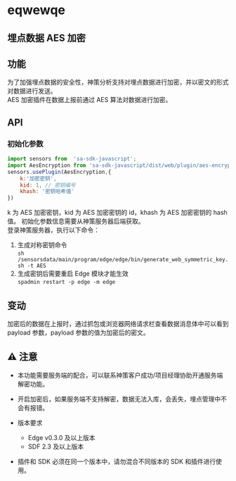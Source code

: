 # eqwewqe

## 埋点数据 AES 加密
## 功能
为了加强埋点数据的安全性，神策分析支持对埋点数据进行加密，并以密文的形式对数据进行发送。<br>
AES 加密插件在数据上报前通过 AES 算法对数据进行加密。
## API
### 初始化参数
```javascript
import sensors from  'sa-sdk-javascript';
import AesEncryption from 'sa-sdk-javascript/dist/web/plugin/aes-encryption/main.es6.js';
sensors.usePlugin(AesEncryption,{
    k:'加密密钥',
    kid: 1, // 密钥编号
    khash: '密钥哈希值'
})

```
k 为 AES 加密密钥，kid 为 AES 加密密钥的 id，khash 为 AES 加密密钥的 hash 值。
初始化参数信息需要从神策服务器后端获取。<br>
登录神策服务器，执行以下命令：

1. 生成对称密钥命令<br>
`sh /sensorsdata/main/program/edge/edge/bin/generate_web_symmetric_key.sh -t AES`
2. 生成密钥后需要重启 Edge 模块才能生效<br>
`spadmin restart -p edge -m edge`
## 变动
加密后的数据在上报时，通过抓包或浏览器网络请求栏查看数据消息体中可以看到 payload 参数，payload 参数的值为加密后的密文。<br>
## ⚠️ 注意
-  本功能需要服务端的配合，可以联系神策客户成功/项目经理协助开通服务端解密功能。
-  开启加密后，如果服务端不支持解密，数据无法入库，会丢失，埋点管理中不会有报错。
-  版本要求
   - Edge v0.3.0 及以上版本
   - SDF 2.3 及以上版本

-  插件和 SDK 必须在同一个版本中，请勿混合不同版本的 SDK 和插件进行使用。




